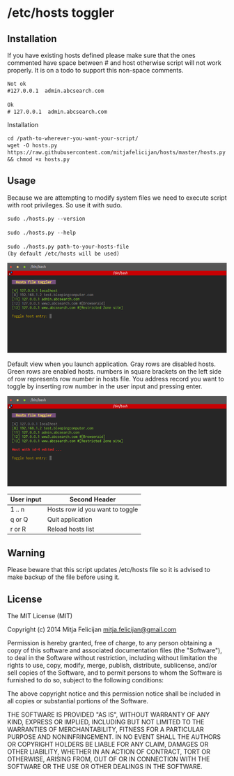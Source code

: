 # /etc/hosts toggler

## Installation

If you have existing hosts defined please make sure that the ones commented have 
space between # and host otherwise script will not work properly. It is on a todo to
support this non-space comments.
	
	Not ok
	#127.0.0.1  admin.abcsearch.com

	Ok
	# 127.0.0.1  admin.abcsearch.com

Installation 
	
	cd /path-to-wherever-you-want-your-script/
	wget -O hosts.py https://raw.githubusercontent.com/mitjafelicijan/hosts/master/hosts.py && chmod +x hosts.py

## Usage

Because we are attempting to modify system files we need to execute script with root
privileges. So use it with sudo.

	sudo ./hosts.py --version

	sudo ./hosts.py --help

	sudo ./hosts.py path-to-your-hosts-file
	(by default /etc/hosts will be used)

![alt text](screenshoots/window.png)

Default view when you launch application. Gray rows are disabled hosts. Green rows
are enabled hosts. numbers in square brackets on the left side of row represents row
number in hosts file. You address record you want to toggle by inserting row number in 
the user input and pressing enter.

![alt text](screenshoots/window-disabled.png)

| User input  | Second Header                   |
| ----------- | ------------------------------- |
| 1 .. n      | Hosts row id you want to toggle |
| q or Q      | Quit application                |
| r or R      | Reload hosts list               |

## Warning

Please beware that this script updates /etc/hosts file so it is advised
to make backup of the file before using it.

## License

The MIT License (MIT)

Copyright (c) 2014 Mitja Felicijan <mitja.felicijan@gmail.com>

Permission is hereby granted, free of charge, to any person obtaining a copy
of this software and associated documentation files (the "Software"), to deal
in the Software without restriction, including without limitation the rights
to use, copy, modify, merge, publish, distribute, sublicense, and/or sell
copies of the Software, and to permit persons to whom the Software is
furnished to do so, subject to the following conditions:

The above copyright notice and this permission notice shall be included in
all copies or substantial portions of the Software.

THE SOFTWARE IS PROVIDED "AS IS", WITHOUT WARRANTY OF ANY KIND, EXPRESS OR
IMPLIED, INCLUDING BUT NOT LIMITED TO THE WARRANTIES OF MERCHANTABILITY,
FITNESS FOR A PARTICULAR PURPOSE AND NONINFRINGEMENT. IN NO EVENT SHALL THE
AUTHORS OR COPYRIGHT HOLDERS BE LIABLE FOR ANY CLAIM, DAMAGES OR OTHER
LIABILITY, WHETHER IN AN ACTION OF CONTRACT, TORT OR OTHERWISE, ARISING FROM,
OUT OF OR IN CONNECTION WITH THE SOFTWARE OR THE USE OR OTHER DEALINGS IN
THE SOFTWARE.